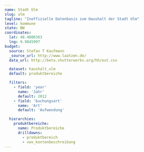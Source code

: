 ```yaml
---
name: Stadt Ulm
slug: ulm
tagline: "Inoffizielle Datenbasis zum Haushalt der Stadt Ulm"
level: kommune
state: BW
coordinates:
  lat: 48.4000363
  lng: 9.9845997
budget:
  source: Stefan T Kaufmann
  _source_url: http://www.laatzen.de/
  data_url: http://beta.shutterworks.org/hh/out.csv

  dataset: haushalt_ulm
  default: produktbereiche

  filters:
    - field: 'year'
      name: 'Jahr'
      default: 2012
    - field: 'buchungsart'
      name: 'Art'
      default: 'Aufwendung'

  hierarchies:
    produktbereiche:
      name: Produktbereiche
      drilldowns:
        - produktbereich
        - vwv_kontenbeschreibung
---
```

